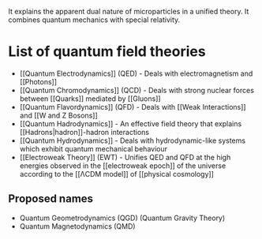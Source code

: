 It explains the apparent dual nature of microparticles in a unified theory.
It combines quantum mechanics with special relativity.
# List of quantum field theories
- [[Quantum Electrodynamics]] (QED) - Deals with electromagnetism and [[Photons]]
- [[Quantum Chromodynamics]] (QCD) - Deals with strong nuclear forces between [[Quarks]] mediated by [[Gluons]]
- [[Quantum Flavordynamics]] (QFD) - Deals with [[Weak Interactions]] and [[W and Z Bosons]]
- [[Quantum Hadrodynamics]] - An effective field theory that explains [[Hadrons|hadron]]-hadron interactions
- [[Quantum Hydrodynamics]] - Deals with hydrodynamic-like systems which exhibit quantum mechanical behaviour
- [[Electroweak Theory]] (EWT) - Unifies QED and QFD at the high energies observed in the [[electroweak epoch]] of the universe according to the [[ΛCDM model]] of [[physical cosmology]]
## Proposed names
- Quantum Geometrodynamics (QGD) (Quantum Gravity Theory)
- Quantum Magnetodynamics (QMD)